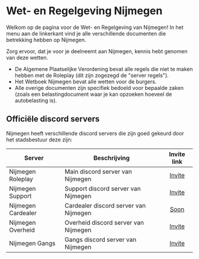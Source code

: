 # Wet- en Regelgeving Nijmegen

Welkom op de pagina voor de Wet- en Regelgeving van Nijmegen!
In het menu aan de linkerkant vind je alle verschillende documenten die betrekking hebben op Nijmegen.

Zorg ervoor, dat je voor je deelneemt aan Nijmegen, kennis hebt genomen van deze wetten.

- De Algemene Plaatselijke Verordening bevat alle regels die niet te maken hebben met de Roleplay (dit zijn zogezegd de "server regels").
- Het Wetboek Nijmegen bevat alle wetten voor de burgers.
- Alle overige documenten zijn specifiek bedoeld voor bepaalde zaken (zoals een belastingdocument waar je kan opzoeken hoeveel de autobelasting is).

## Officiële discord servers

Nijmegen heeft verschillende discord servers die zijn goed gekeurd door het stadsbestuur deze zijn:

| Server | Beschrijving | Invite link |
|---|---|:---:|
|Nijmegen Roleplay| Main discord server van Nijmegen | [Invite](https://discord.gg/nijmegenrp) |
|Nijmegen Support| Support discord server van Nijmegen | [Invite](https://discord.gg/eG9yTvaHYp) |
|Nijmegen Cardealer| Cardealer discord server van Nijmegen | [Soon](soon) |
|Nijmegen Overheid| Overheid discord server van Nijmegen | [Invite](https://discord.gg/mBTXEnh5ZC) |
|Nijmegen Gangs| Gangs discord server van Nijmegen | [Invite](https://discord.gg/bz5VWVrc) |
